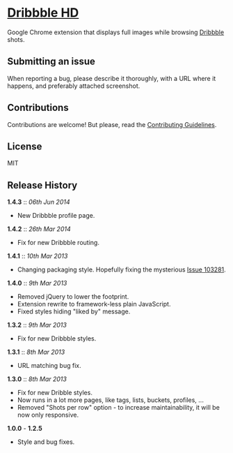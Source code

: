 # [Dribbble HD](https://chrome.google.com/webstore/detail/dribbble-hd/ichgbbciejbjechpkakbegaaenamkpib)

Google Chrome extension that displays full images while browsing [Dribbble](http://dribbble.com) shots.

## Submitting an issue

When reporting a bug, please describe it thoroughly, with a URL where it happens, and preferably attached screenshot.

## Contributions

Contributions are welcome! But please, read the [Contributing Guidelines](CONTRIBUTING.md).

## License

MIT

## Release History

**1.4.3** :: *06th Jun 2014*

- New Dribbble profile page.

**1.4.2** :: *26th Mar 2014*

- Fix for new Dribbble routing.

**1.4.1** :: *10th Mar 2013*

- Changing packaging style. Hopefully fixing the mysterious
	[Issue 103281](https://code.google.com/p/chromium/issues/detail?id=103281).

**1.4.0** :: *9th Mar 2013*

- Removed jQuery to lower the footprint.
- Extension rewrite to framework-less plain JavaScript.
- Fixed styles hiding "liked by" message.

**1.3.2** :: *9th Mar 2013*

- Fix for new Dribbble styles.

**1.3.1** :: *8th Mar 2013*

- URL matching bug fix.

**1.3.0** :: *8th Mar 2013*

- Fix for new Dribble styles.
- Now runs in a lot more pages, like tags, lists, buckets, profiles, ...
- Removed "Shots per row" option - to increase maintainability, it will be now only responsive.

**1.0.0** - **1.2.5**

- Style and bug fixes.
